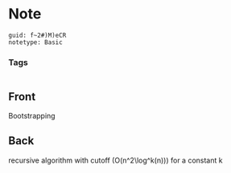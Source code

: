 # Note
```
guid: f~2#)M)eCR
notetype: Basic
```

### Tags
```
```

## Front
Bootstrapping

## Back
recursive algorithm with cutoff
\(O(n^2\log^k(n))\) for a constant k
